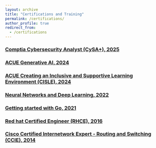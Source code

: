 ```yaml
---
layout: archive
title: "Certifications and Training"
permalink: /certifications/
author_profile: true
redirect_from:
  - /certifications
---
```

### [Comptia Cybersecurity Analyst (CySA+), 2025](https://www.comptia.org/en-us/certifications/cybersecurity-analyst/)
### [ACUE Generative AI, 2024](https://acue.org/ai-series/)
### [ACUE Creating an Inclusive and Supportive Learning Environment (CISLE), 2024](https://learn.acue.org/course/creating-an-inclusive-and-supportive-learning-environment/) 
### [Neural Networks and Deep Learning, 2022](https://www.coursera.org/learn/neural-networks-deep-learning)
### [Getting started with Go, 2021](https://www.coursera.org/learn/golang-getting-started)
### [Red hat Certified Engineer (RHCE), 2016](https://www.redhat.com/en/services/certification/rhce)
### [Cisco Certified Internetwork Expert - Routing and Switching (CCIE), 2014](https://www.cisco.com/c/en/us/training-events/training-certifications/certifications/expert/ccie-enterprise-infrastructure.html)
